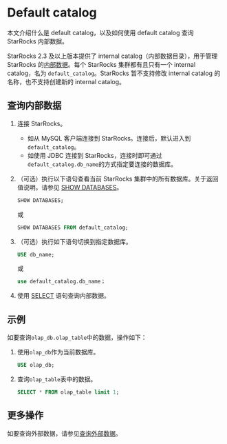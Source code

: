 # Default catalog

本文介绍什么是 default catalog，以及如何使用 default catalog 查询 StarRocks 内部数据。

StarRocks 2.3 及以上版本提供了 internal catalog（内部数据目录），用于管理 StarRocks 的[内部数据](../catalog/catalog_overview.md#基本概念)。每个 StarRocks 集群都有且只有一个 internal catalog，名为 `default_catalog`。StarRocks 暂不支持修改 internal catalog 的名称，也不支持创建新的 internal catalog。

## 查询内部数据

1. 连接 StarRocks。
   - 如从 MySQL 客户端连接到 StarRocks。连接后，默认进入到 `default_catalog`。
   - 如使用 JDBC 连接到 StarRocks，连接时即可通过`default_catalog.db_name`的方式指定要连接的数据库。
2. （可选）执行以下语句查看当前 StarRocks 集群中的所有数据库。关于返回值说明，请参见 [SHOW DATABASES](/sql-reference/sql-statements/data-manipulation/SHOW%20DATABASES.md)。

    ```SQL
    SHOW DATABASES;
    ```

    或

    ```SQL
    SHOW DATABASES FROM default_catalog;
    ```

3. （可选）执行如下语句切换到指定数据库。

    ```SQL
    USE db_name;
    ```

    或

    ```SQL
    use default_catalog.db_name；
    ```

4. 使用 [SELECT](/sql-reference/sql-statements/data-manipulation/SELECT.md) 语句查询内部数据。

## 示例

如要查询`olap_db.olap_table`中的数据，操作如下：

1. 使用`olap_db`作为当前数据库。

    ```SQL
    USE olap_db;
    ```

2. 查询`olap_table`表中的数据。

    ```SQL
    SELECT * FROM olap_table limit 1;
    ```

## 更多操作

如要查询外部数据，请参见[查询外部数据](/using_starrocks/catalog/query_external_data.md)。
